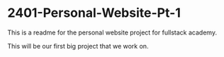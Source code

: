 # 2401-Personal-Website-Pt-1

This is a readme for the personal website project for fullstack academy.

This will be our first big project that we work on.
